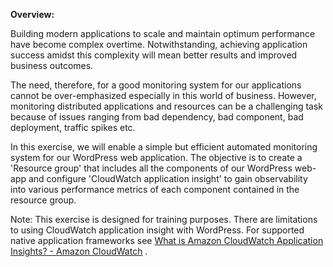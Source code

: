 ﻿**Overview:**

Building modern applications to scale and maintain optimum performance have become complex overtime. Notwithstanding, achieving application success amidst this complexity will mean better results and improved business outcomes.

The need, therefore, for a good monitoring system for our applications cannot be over-emphasized especially in this world of business. However, monitoring distributed applications and resources can be a challenging task because of issues ranging from bad dependency, bad component, bad deployment, traffic spikes etc.

In this exercise, we will enable a simple but efficient automated monitoring system for our WordPress web application. The objective is to create a 'Resource group' that includes all the components of our WordPress web-app and configure 'CloudWatch application insight' to gain observability into various performance metrics of each component contained in the resource group.

Note: This exercise is designed for training purposes. There are limitations to using CloudWatch application insight with WordPress. For supported native application frameworks see [What is Amazon CloudWatch Application Insights? - Amazon CloudWatch](https://docs.aws.amazon.com/AmazonCloudWatch/latest/monitoring/appinsights-what-is.html#appinsights-stack) .


